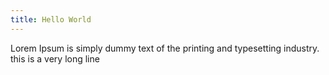 ```yaml
---
title: Hello World
---
```


Lorem Ipsum is simply dummy text of the printing and typesetting industry. this is a very long line
